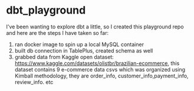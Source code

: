 # dbt_playground

I've been wanting to explore dbt a little, so I created this playground repo and here are the steps I have taken so far:

1. ran docker image to spin up a local MySQL container
2. built db connection in TablePlus, created schema as well
3. grabbed data from Kaggle open dataset: https://www.kaggle.com/datasets/olistbr/brazilian-ecommerce, this dataset contains 9 e-commerce data csvs which was organized using Kimball methodology, they are order_info, customer_info,payment_info, review_info. etc
